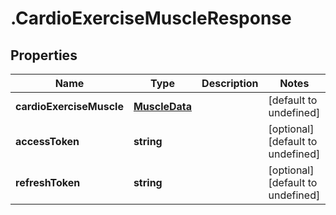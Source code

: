 # .CardioExerciseMuscleResponse

## Properties

Name | Type | Description | Notes
------------ | ------------- | ------------- | -------------
**cardioExerciseMuscle** | [**MuscleData**](MuscleData.md) |  | [default to undefined]
**accessToken** | **string** |  | [optional] [default to undefined]
**refreshToken** | **string** |  | [optional] [default to undefined]

